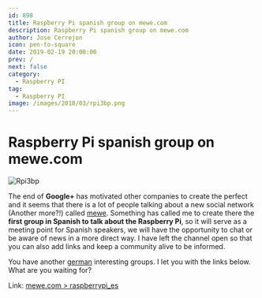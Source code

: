 ```yaml
---
id: 898
title: Raspberry Pi spanish group on mewe.com
description: Raspberry Pi spanish group on mewe.com
author: Jose Cerrejon
icon: pen-to-square
date: 2019-02-19 20:00:00
prev: /
next: false
category:
  - Raspberry PI
tag:
  - Raspberry PI
image: /images/2018/03/rpi3bp.png
---
```


# Raspberry Pi spanish group on mewe.com

![Rpi3bp](/images/2018/03/rpi3bp.png)

The end of **Google+** has motivated other companies to create the perfect and  it seems that there is a lot of people talking about a new social network (Another more?!) called [mewe](https://mewe.com/). Something has called me to create there the **first group in Spanish to talk about the Raspberry Pi**, so it will serve as a meeting point for Spanish speakers, we will have the opportunity to chat or be aware of news in a more direct way. I have left the channel open so that you can also add links and keep a community alive to be informed.

You have another [german](https://mewe.com/join/raspberry_pi) interesting groups. I let you with the links below. What are you waiting for?

Link: [mewe.com > raspberrypi_es](https://mewe.com/join/raspberrypi_es)
